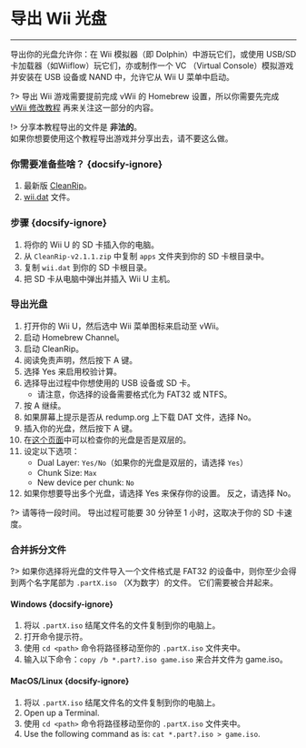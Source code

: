 # 导出 Wii 光盘
---
导出你的光盘允许你：在 Wii 模拟器（即 Dolphin）中游玩它们，或使用 USB/SD 卡加载器（如Wiiflow）玩它们，亦或制作一个 VC （Virtual Console）模拟游戏并安装在 USB 设备或 NAND 中，允许它从 Wii U 菜单中启动。

?> 导出 Wii 游戏需要提前完成 vWii 的 Homebrew 设置，所以你需要先完成 [vWii 修改教程](vwii-modding) 再来关注这一部分的内容。

!> 分享本教程导出的文件是 **非法的**。  
如果你想要使用这个教程导出游戏并分享出去，请不要这么做。

### 你需要准备些啥？ {docsify-ignore}

1. 最新版 [CleanRip](https://github.com/emukidid/cleanrip/releases/download/2.1.1/CleanRip-v2.1.1.zip)。
1. [wii.dat](https://github.com/emukidid/cleanrip/releases/download/2.1.1/wii.dat) 文件。

### 步骤 {docsify-ignore}

1. 将你的 Wii U 的 SD 卡插入你的电脑。
1. 从 `CleanRip-v2.1.1.zip` 中复制 `apps` 文件夹到你的 SD 卡根目录中。
1. 复制 `wii.dat` 到你的 SD 卡根目录。
1. 把 SD 卡从电脑中弹出并插入 Wii U 主机。

### 导出光盘

1. 打开你的 Wii U，然后选中 Wii 菜单图标来启动至 vWii。
1. 启动 Homebrew Channel。
1. 启动 CleanRip。
1. 阅读免责声明，然后按下 A 键。
1. 选择 Yes 来启用校验计算。
1. 选择导出过程中你想使用的 USB 设备或 SD 卡。
    - 请注意，你选择的设备需要格式化为 FAT32 或 NTFS。
1. 按 A 继续。
1. 如果屏幕上提示是否从 redump.org 上下载 DAT 文件，选择 No。
1. 插入你的光盘，然后按下 A 键。
1. 在[这个页面](https://wiki.dolphin-emu.org/index.php?title=Category:Dual_Layer_Disc_games)中可以检查你的光盘是否是双层的。
1. 设定以下选项：
    - Dual Layer: `Yes/No`（如果你的光盘是双层的，请选择 `Yes`）
    - Chunk Size: `Max`
    - New device per chunk: `No`
1. 如果你想要导出多个光盘，请选择 Yes 来保存你的设置。 反之，请选择 No。

?> 请等待一段时间。 导出过程可能要 30 分钟至 1 小时，这取决于你的 SD 卡速度。

### 合并拆分文件

?> 如果你选择将光盘的文件导入一个文件格式是 FAT32 的设备中，则你至少会得到两个名字尾部为 `.partX.iso` （X为数字）的文件。 它们需要被合并起来。

#### Windows {docsify-ignore}

1. 将以 `.partX.iso` 结尾文件名的文件复制到你的电脑上。
1. 打开命令提示符。
1. 使用 `cd <path>` 命令将路径移动至你的 `.partX.iso` 文件夹中。
1. 输入以下命令：`copy /b *.part?.iso game.iso` 来合并文件为 game.iso。

#### MacOS/Linux {docsify-ignore}

1. 将以 `.partX.iso` 结尾文件名的文件复制到你的电脑上。
1. Open up a Terminal.
1. 使用 `cd <path>` 命令将路径移动至你的 `.partX.iso` 文件夹中。
1. Use the following command as is: `cat *.part?.iso > game.iso`.
